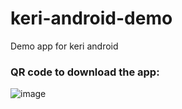 # keri-android-demo
Demo app for keri android

### QR code to download the app:
![image](https://user-images.githubusercontent.com/83274413/165081411-50de4948-7586-485e-8d4b-75c67011728d.png)

